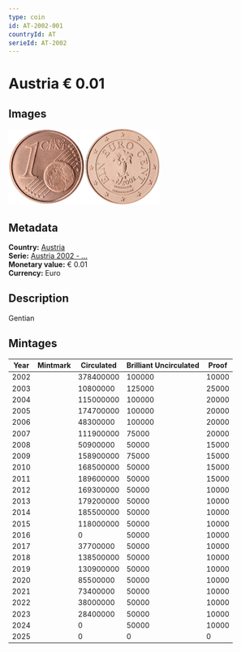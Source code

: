 ```yaml
---
type: coin
id: AT-2002-001
countryId: AT
serieId: AT-2002
---
```


# Austria € 0.01

## Images

<img src="../../../Images/common-2002-001.webp" height="150" alt="Front image"><img src="Images/austria-2002-001.webp" height="150" alt="Back image">

## Metadata

**Country:** [Austria](../index.md)\
**Serie:** [Austria 2002 - ...](index.md)\
**Monetary value:** € 0.01\
**Currency:** Euro

## Description

Gentian

## Mintages

| Year | Mintmark | Circulated | Brilliant Uncirculated | Proof |
| ---- | -------- | ---------- | ---------------------- | ----- |
| 2002 |          | 378400000  | 100000                 | 10000 |
| 2003 |          | 10800000   | 125000                 | 25000 |
| 2004 |          | 115000000  | 100000                 | 20000 |
| 2005 |          | 174700000  | 100000                 | 20000 |
| 2006 |          | 48300000   | 100000                 | 20000 |
| 2007 |          | 111900000  | 75000                  | 20000 |
| 2008 |          | 50900000   | 50000                  | 15000 |
| 2009 |          | 158900000  | 75000                  | 15000 |
| 2010 |          | 168500000  | 50000                  | 15000 |
| 2011 |          | 189600000  | 50000                  | 15000 |
| 2012 |          | 169300000  | 50000                  | 10000 |
| 2013 |          | 179200000  | 50000                  | 10000 |
| 2014 |          | 185500000  | 50000                  | 10000 |
| 2015 |          | 118000000  | 50000                  | 10000 |
| 2016 |          | 0          | 50000                  | 10000 |
| 2017 |          | 37700000   | 50000                  | 10000 |
| 2018 |          | 138500000  | 50000                  | 10000 |
| 2019 |          | 130900000  | 50000                  | 10000 |
| 2020 |          | 85500000   | 50000                  | 10000 |
| 2021 |          | 73400000   | 50000                  | 10000 |
| 2022 |          | 38000000   | 50000                  | 10000 |
| 2023 |          | 28400000   | 50000                  | 10000 |
| 2024 |          | 0          | 50000                  | 10000 |
| 2025 |          | 0          | 0                      | 0     |
